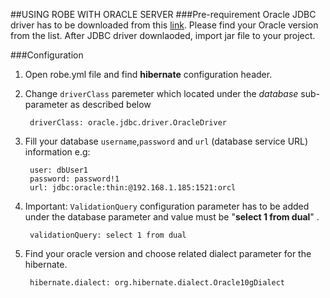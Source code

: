##USING ROBE WITH ORACLE SERVER
###Pre-requirement
Oracle JDBC driver has to be downloaded from this [link](http://goo.gl/MuC8). Please find your Oracle version from the list. After JDBC driver downlaoded, import jar file to your project.

###Configuration
1. Open robe.yml file and find **hibernate** configuration header.
2. Change `driverClass` paremeter which located under the *database* sub-parameter as described below

		driverClass: oracle.jdbc.driver.OracleDriver

3. Fill your database `username`,`password` and `url` (database service URL) information e.g:

		user: dbUser1
		password: password!1
		url: jdbc:oracle:thin:@192.168.1.185:1521:orcl

4. Important: `ValidationQuery` configuration parameter has to be added under the database parameter and value must be "**select 1 from dual**" .

		validationQuery: select 1 from dual
		
5. Find your oracle version and choose related dialect parameter for the hibernate.

		hibernate.dialect: org.hibernate.dialect.Oracle10gDialect